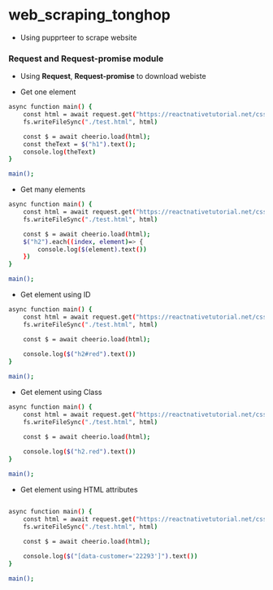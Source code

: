 # web_scraping_tonghop
* Using pupprteer to scrape website

### Request and Request-promise module
* Using **Request**, **Request-promise** to download webiste

* Get one element
```sh
async function main() {
    const html = await request.get("https://reactnativetutorial.net/css-selectors/")
    fs.writeFileSync("./test.html", html)

    const $ = await cheerio.load(html);
    const theText = $("h1").text();
    console.log(theText)
}

main();
```

* Get many elements
```sh
async function main() {
    const html = await request.get("https://reactnativetutorial.net/css-selectors/lesson2.html")
    fs.writeFileSync("./test.html", html)

    const $ = await cheerio.load(html);
    $("h2").each((index, element)=> {
        console.log($(element).text())
    })
}

main();
```

* Get element using ID
```sh
async function main() {
    const html = await request.get("https://reactnativetutorial.net/css-selectors/lesson3.html")
    fs.writeFileSync("./test.html", html)

    const $ = await cheerio.load(html);
    
    console.log($("h2#red").text())
}

main();
```

* Get element using Class
```sh
async function main() {
    const html = await request.get("https://reactnativetutorial.net/css-selectors/lesson4.html")
    fs.writeFileSync("./test.html", html)

    const $ = await cheerio.load(html);
    
    console.log($("h2.red").text())
}

main();
```

* Get element using HTML attributes
```sh

async function main() {
    const html = await request.get("https://reactnativetutorial.net/css-selectors/lesson6.html")
    fs.writeFileSync("./test.html", html)

    const $ = await cheerio.load(html);
    
    console.log($("[data-customer='22293']").text())
}

main();

```
